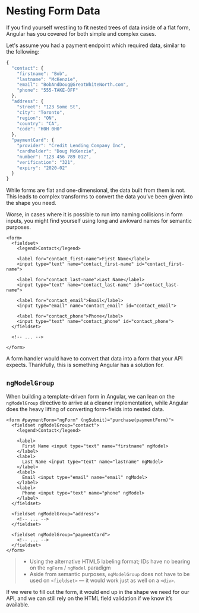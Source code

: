 # Nesting Form Data

If you find yourself wrestling to fit nested trees of data inside of a flat form, Angular has you covered for both simple and complex cases.

Let's assume you had a payment endpoint which required data, similar to the following:

```javascript
{
  "contact": {
    "firstname": "Bob",
    "lastname": "McKenzie",
    "email": "BobAndDoug@GreatWhiteNorth.com",
    "phone": "555-TAKE-OFF"
  },
  "address": {
    "street": "123 Some St",
    "city": "Toronto",
    "region": "ON",
    "country": "CA",
    "code": "H0H 0H0"
  },
  "paymentCard": {
    "provider": "Credit Lending Company Inc",
    "cardholder": "Doug McKenzie",
    "number": "123 456 789 012",
    "verification": "321",
    "expiry": "2020-02"
  }
}
```

While forms are flat and one-dimensional, the data built from them is not. This leads to complex transforms to convert the data you’ve been given into the shape you need.

Worse, in cases where it is possible to run into naming collisions in form inputs, you might find yourself using long and awkward names for semantic purposes.

```markup
<form>
  <fieldset>
    <legend>Contact</legend>

    <label for="contact_first-name">First Name</label>
    <input type="text" name="contact_first-name" id="contact_first-name">

    <label for="contact_last-name">Last Name</label>
    <input type="text" name="contact_last-name" id="contact_last-name">

    <label for="contact_email">Email</label>
    <input type="email" name="contact_email" id="contact_email">

    <label for="contact_phone">Phone</label>
    <input type="text" name="contact_phone" id="contact_phone">
  </fieldset>

  <!-- ... -->

</form>
```

A form handler would have to convert that data into a form that your API expects. Thankfully, this is something Angular has a solution for.

## `ngModelGroup`

When building a template-driven form in Angular, we can lean on the `ngModelGroup` directive to arrive at a cleaner implementation, while Angular does the heavy lifting of converting form-fields into nested data.

```markup
<form #paymentForm="ngForm" (ngSubmit)="purchase(paymentForm)">
  <fieldset ngModelGroup="contact">
    <legend>Contact</legend>

    <label>
      First Name <input type="text" name="firstname" ngModel>
    </label>
    <label>
      Last Name <input type="text" name="lastname" ngModel>
    </label>
    <label>
      Email <input type="email" name="email" ngModel>
    </label>
    <label>
      Phone <input type="text" name="phone" ngModel>
    </label>
  </fieldset>

  <fieldset ngModelGroup="address">
    <!-- ... -->
  </fieldset>

  <fieldset ngModelGroup="paymentCard">
    <!-- ... -->
  </fieldset>
</form>
```

> * Using the alternative HTML5 labeling format; IDs have no bearing on the `ngForm` / `ngModel` paradigm
> * Aside from semantic purposes, `ngModelGroup` does not have to be used on `<fieldset>` — it would work just as well on a `<div>`.

If we were to fill out the form, it would end up in the shape we need for our API, and we can still rely on the HTML field validation if we know it’s available.

